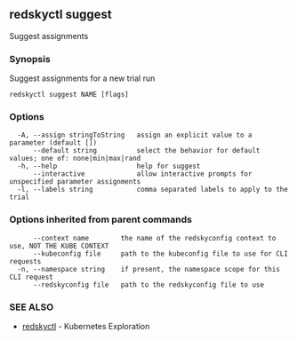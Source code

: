 ## redskyctl suggest

Suggest assignments

### Synopsis

Suggest assignments for a new trial run

```
redskyctl suggest NAME [flags]
```

### Options

```
  -A, --assign stringToString   assign an explicit value to a parameter (default [])
      --default string          select the behavior for default values; one of: none|min|max|rand
  -h, --help                    help for suggest
      --interactive             allow interactive prompts for unspecified parameter assignments
  -l, --labels string           comma separated labels to apply to the trial
```

### Options inherited from parent commands

```
      --context name        the name of the redskyconfig context to use, NOT THE KUBE CONTEXT
      --kubeconfig file     path to the kubeconfig file to use for CLI requests
  -n, --namespace string    if present, the namespace scope for this CLI request
      --redskyconfig file   path to the redskyconfig file to use
```

### SEE ALSO

* [redskyctl](redskyctl.md)	 - Kubernetes Exploration

